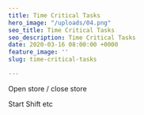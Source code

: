 ```yaml
---
title: Time Critical Tasks
hero_image: "/uploads/04.png"
seo_title: Time Critical Tasks
seo_description: Time Critical Tasks
date: 2020-03-16 08:00:00 +0000
feature_image: ''
slug: time-critical-tasks

---
```

Open store / close store

Start Shift etc